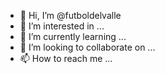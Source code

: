 - 👋 Hi, I’m @futboldelvalle
- 👀 I’m interested in ...
- 🌱 I’m currently learning ...
- 💞️ I’m looking to collaborate on ...
- 📫 How to reach me ...

<!---
futboldelvalle/futboldelvalle is a ✨ special ✨ repository because its `README.md` (this file) appears on your GitHub profile.
You can click the Preview link to take a look at your changes.
--->
